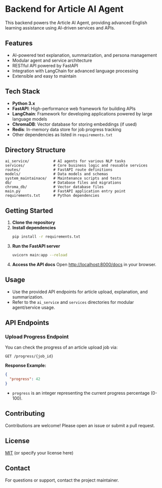 # Backend for Article AI Agent

This backend powers the Article AI Agent, providing advanced English learning assistance using AI-driven services and APIs.

## Features
- AI-powered text explanation, summarization, and persona management
- Modular agent and service architecture
- RESTful API powered by FastAPI
- Integration with LangChain for advanced language processing
- Extensible and easy to maintain

## Tech Stack
- **Python 3.x**
- **FastAPI**: High-performance web framework for building APIs
- **LangChain**: Framework for developing applications powered by large language models
- **ChromaDB**: Vector database for storing embeddings (if used)
- **Redis**: In-memory data store for job progress tracking
- Other dependencies as listed in `requirements.txt`

## Directory Structure
```
ai_service/           # AI agents for various NLP tasks
services/             # Core business logic and reusable services
routes/               # FastAPI route definitions
models/               # Data models and schemas
system_maintainace/   # Maintenance scripts and tests
db/                   # Database files and migrations
chroma_db/            # Vector database files
main.py               # FastAPI application entry point
requirements.txt      # Python dependencies
```

## Getting Started
1. **Clone the repository**
2. **Install dependencies**
   ```bash
   pip install -r requirements.txt
   ```
3. **Run the FastAPI server**
   ```bash
   uvicorn main:app --reload
   ```
4. **Access the API docs**
   Open [http://localhost:8000/docs](http://localhost:8000/docs) in your browser.

## Usage
- Use the provided API endpoints for article upload, explanation, and summarization.
- Refer to the `ai_service` and `services` directories for modular agent/service usage.

## API Endpoints

### Upload Progress Endpoint

You can check the progress of an article upload job via:

```
GET /progress/{job_id}
```

**Response Example:**
```json
{
  "progress": 42
}
```
- `progress` is an integer representing the current progress percentage (0-100).

## Contributing
Contributions are welcome! Please open an issue or submit a pull request.

## License
[MIT](LICENSE) (or specify your license here)

## Contact
For questions or support, contact the project maintainer.
